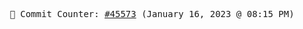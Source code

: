 <p align="center">
    <samp>
        📮 Commit Counter: <a href="https://github.com/Javascript-void0/Javascript-void0/commits/main">#45573</a> (January 16, 2023 @ 08:15 PM)
    </samp>
</p>